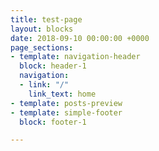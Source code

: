 ```yaml
---
title: test-page
layout: blocks
date: 2018-09-10 00:00:00 +0000
page_sections:
- template: navigation-header
  block: header-1
  navigation:
  - link: "/"
    link_text: home
- template: posts-preview
- template: simple-footer
  block: footer-1

---
```

